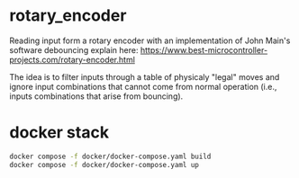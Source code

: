 # rotary_encoder
Reading input form a rotary encoder with an implementation of John Main's software debouncing explain here: https://www.best-microcontroller-projects.com/rotary-encoder.html

The idea is to filter inputs through a table of physicaly "legal" moves and ignore input combinations that cannot come from normal operation (i.e., inputs combinations that arise from bouncing).


# docker stack
```bash
docker compose -f docker/docker-compose.yaml build
docker compose -f docker/docker-compose.yaml up
```
